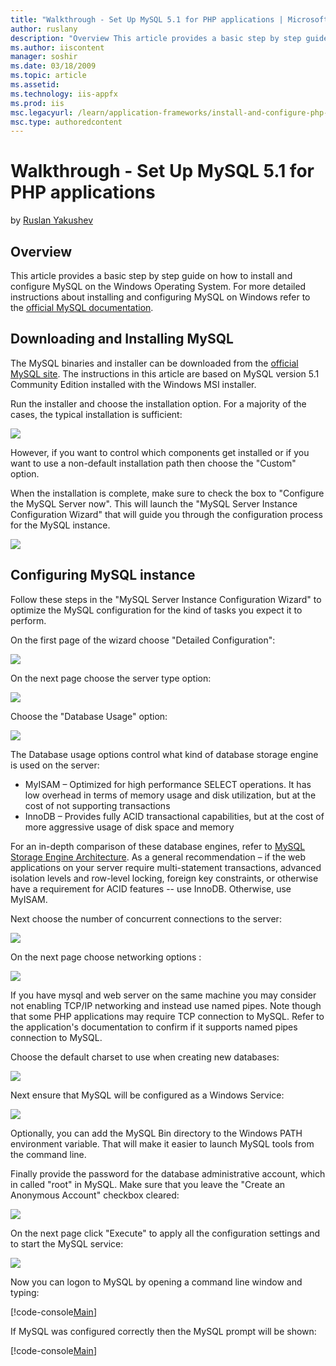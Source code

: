 ```yaml
---
title: "Walkthrough - Set Up MySQL 5.1 for PHP applications | Microsoft Docs"
author: ruslany
description: "Overview This article provides a basic step by step guide on how to install and configure MySQL on the Windows Operating System. For more detailed instructio..."
ms.author: iiscontent
manager: soshir
ms.date: 03/18/2009
ms.topic: article
ms.assetid: 
ms.technology: iis-appfx
ms.prod: iis
msc.legacyurl: /learn/application-frameworks/install-and-configure-php-on-iis/walkthrough-set-up-mysql-51-for-php-applications
msc.type: authoredcontent
---
```

Walkthrough - Set Up MySQL 5.1 for PHP applications
====================
by [Ruslan Yakushev](https://github.com/ruslany)

## Overview

This article provides a basic step by step guide on how to install and configure MySQL on the Windows Operating System. For more detailed instructions about installing and configuring MySQL on Windows refer to the [official MySQL documentation](http://dev.mysql.com/doc/refman/5.1/en/windows-installation.html).

## Downloading and Installing MySQL

The MySQL binaries and installer can be downloaded from the [official MySQL site](http://dev.mysql.com/downloads/mysql/5.1.html). The instructions in this article are based on MySQL version 5.1 Community Edition installed with the Windows MSI installer.

Run the installer and choose the installation option. For a majority of the cases, the typical installation is sufficient:

[![](walkthrough-set-up-mysql-51-for-php-applications/_static/image3.png)](walkthrough-set-up-mysql-51-for-php-applications/_static/image2.png)

However, if you want to control which components get installed or if you want to use a non-default installation path then choose the "Custom" option.

When the installation is complete, make sure to check the box to "Configure the MySQL Server now". This will launch the "MySQL Server Instance Configuration Wizard" that will guide you through the configuration process for the MySQL instance.

[![](walkthrough-set-up-mysql-51-for-php-applications/_static/image5.png)](walkthrough-set-up-mysql-51-for-php-applications/_static/image4.png)

## Configuring MySQL instance

Follow these steps in the "MySQL Server Instance Configuration Wizard" to optimize the MySQL configuration for the kind of tasks you expect it to perform.

On the first page of the wizard choose "Detailed Configuration":

[![](walkthrough-set-up-mysql-51-for-php-applications/_static/image7.png)](walkthrough-set-up-mysql-51-for-php-applications/_static/image6.png)

On the next page choose the server type option:

[![](walkthrough-set-up-mysql-51-for-php-applications/_static/image9.png)](walkthrough-set-up-mysql-51-for-php-applications/_static/image8.png)

Choose the "Database Usage" option:

[![](walkthrough-set-up-mysql-51-for-php-applications/_static/image11.png)](walkthrough-set-up-mysql-51-for-php-applications/_static/image10.png)

The Database usage options control what kind of database storage engine is used on the server:

- MyISAM – Optimized for high performance SELECT operations. It has low overhead in terms of memory usage and disk utilization, but at the cost of not supporting transactions
- InnoDB – Provides fully ACID transactional capabilities, but at the cost of more aggressive usage of disk space and memory

For an in-depth comparison of these database engines, refer to [MySQL Storage Engine Architecture](http://dev.mysql.com/tech-resources/articles/storage-engine/part_1.html). As a general recommendation – if the web applications on your server require multi-statement transactions, advanced isolation levels and row-level locking, foreign key constraints, or otherwise have a requirement for ACID features -- use InnoDB. Otherwise, use MyISAM.

Next choose the number of concurrent connections to the server:

[![](walkthrough-set-up-mysql-51-for-php-applications/_static/image13.png)](walkthrough-set-up-mysql-51-for-php-applications/_static/image12.png)

On the next page choose networking options :

[![](walkthrough-set-up-mysql-51-for-php-applications/_static/image15.png)](walkthrough-set-up-mysql-51-for-php-applications/_static/image14.png)

If you have mysql and web server on the same machine you may consider not enabling TCP/IP networking and instead use named pipes. Note though that some PHP applications may require TCP connection to MySQL. Refer to the application's documentation to confirm if it supports named pipes connection to MySQL.

Choose the default charset to use when creating new databases:

[![](walkthrough-set-up-mysql-51-for-php-applications/_static/image17.png)](walkthrough-set-up-mysql-51-for-php-applications/_static/image16.png)

Next ensure that MySQL will be configured as a Windows Service:

[![](walkthrough-set-up-mysql-51-for-php-applications/_static/image19.png)](walkthrough-set-up-mysql-51-for-php-applications/_static/image18.png)

Optionally, you can add the MySQL Bin directory to the Windows PATH environment variable. That will make it easier to launch MySQL tools from the command line.

Finally provide the password for the database administrative account, which in called "root" in MySQL. Make sure that you leave the "Create an Anonymous Account" checkbox cleared:

[![](walkthrough-set-up-mysql-51-for-php-applications/_static/image21.png)](walkthrough-set-up-mysql-51-for-php-applications/_static/image20.png)

On the next page click "Execute" to apply all the configuration settings and to start the MySQL service:

[![](walkthrough-set-up-mysql-51-for-php-applications/_static/image23.png)](walkthrough-set-up-mysql-51-for-php-applications/_static/image22.png)

Now you can logon to MySQL by opening a command line window and typing:


[!code-console[Main](walkthrough-set-up-mysql-51-for-php-applications/samples/sample1.cmd)]


If MySQL was configured correctly then the MySQL prompt will be shown:


[!code-console[Main](walkthrough-set-up-mysql-51-for-php-applications/samples/sample2.cmd)]